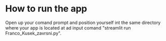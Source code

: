 # How to run the app

Open up your comand prompt and position yourself int the same directory where your app is located at ad input comand "streamlit run Franco_Kusek_zavrsni.py".

